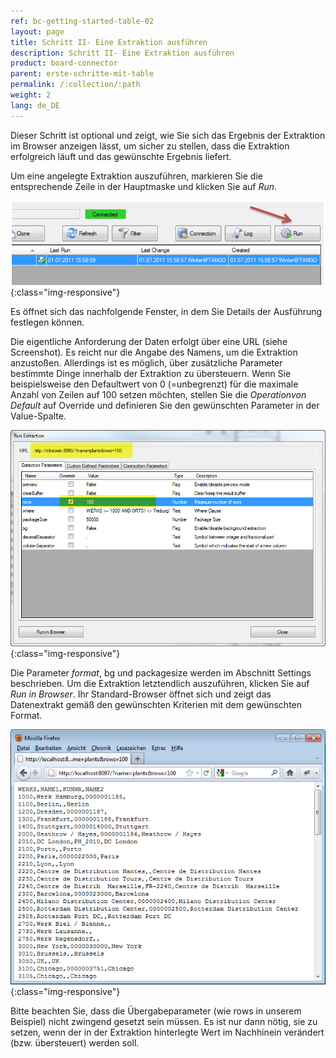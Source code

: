 ```yaml
---
ref: bc-getting-started-table-02
layout: page
title: Schritt II- Eine Extraktion ausführen
description: Schritt II- Eine Extraktion ausführen
product: board-connector
parent: erste-schritte-mit-table
permalink: /:collection/:path
weight: 2
lang: de_DE
---
```


Dieser Schritt ist optional und zeigt, wie Sie sich das Ergebnis der Extraktion im Browser anzeigen lässt, um sicher zu stellen, dass die Extraktion erfolgreich läuft und das gewünschte Ergebnis liefert.  

Um eine angelegte Extraktion auszuführen, markieren Sie die entsprechende Zeile in der Hauptmaske und klicken Sie auf *Run*.

![Extraction-Run](/img/content/Extraction-Run.png){:class="img-responsive"}

Es öffnet sich das nachfolgende Fenster, in dem Sie Details der Ausführung festlegen können.

Die eigentliche Anforderung der Daten erfolgt über eine URL (siehe Screenshot). Es reicht nur die Angabe des Namens, um die Extraktion anzustoßen. Allerdings ist es möglich, über zusätzliche Parameter bestimmte Dinge innerhalb der Extraktion zu übersteuern. Wenn Sie beispielsweise den Defaultwert von 0 (=unbegrenzt) für die maximale Anzahl von Zeilen auf 100 setzen möchten, stellen Sie die *Operationvon Default* auf Override und definieren Sie den gewünschten Parameter in der Value-Spalte. 

![Table-Plants-Run](/img/content/Table-Plants-Run.jpg){:class="img-responsive"}

Die Parameter *format*, bg und packagesize werden im Abschnitt Settings beschrieben. Um die Extraktion letztendlich auszuführen, klicken Sie auf *Run in Browser*. Ihr Standard-Browser öffnet sich und zeigt das Datenextrakt gemäß den gewünschten Kriterien mit dem gewünschten Format.

![Run-Extraction-Result](/img/content/Run-Extraction-Result.png){:class="img-responsive"}

Bitte beachten Sie, dass die Übergabeparameter (wie rows in unserem Beispiel) nicht zwingend gesetzt sein müssen. Es ist nur dann nötig, sie zu setzen, wenn der in der Extraktion hinterlegte Wert im Nachhinein verändert (bzw. übersteuert) werden soll.


